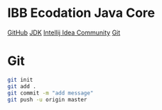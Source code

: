 # IBB Ecodation Java Core

[GitHub](https://github.com/aykutsahinn/ibb_ecodation_javacore.git)
[JDK](https://www.oracle.com/tr/java/technologies/downloads/)
[Intellij Idea Community](https://www.jetbrains.com/idea/download/?section=windows)
[Git](https://git-scm.com/downloads)

# Git
```sh
git init
git add .
git commit -m "add message"
git push -u origin master
```
```